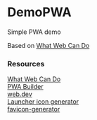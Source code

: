 # DemoPWA
Simple PWA demo

Based on [What Web Can Do](https://github.com/NOtherDev/whatwebcando)

### Resources
[What Web Can Do](https://github.com/NOtherDev/whatwebcando)\
[PWA Builder](https://www.pwabuilder.com/)\
[web.dev](https://web.dev/)\
[Launcher icon generator](https://romannurik.github.io/)\
[favicon-generator](https://www.favicon-generator.org/)
